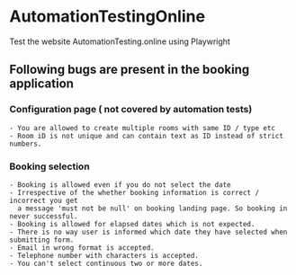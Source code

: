 # AutomationTestingOnline

Test the website AutomationTesting.online using Playwright

## Following bugs are present in the booking application

### Configuration page ( not covered by automation tests)

    - You are allowed to create multiple rooms with same ID / type etc
    - Room iD is not unique and can contain text as ID instead of strict numbers.

### Booking selection

    - Booking is allowed even if you do not select the date
    - Irrespective of the whether booking information is correct / incorrect you get
      a message 'must not be null' on booking landing page. So booking in never successful.
    - Booking is allowed for elapsed dates which is not expected.
    - There is no way user is informed which date they have selected when submitting form.
    - Email in wrong format is accepted. 
    - Telephone number with characters is accepted.
    - You can't select continuous two or more dates.
